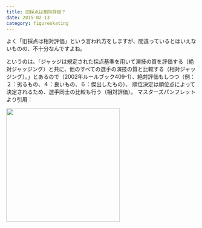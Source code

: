 ```yaml
---
title: 旧採点は相対評価？
date: 2015-02-13
category: figureskating
---
```


よく「旧採点は相対評価」という言われ方をしますが、間違っているとはいえないものの、不十分なんですよね。

というのは、「ジャッジは規定された採点基準を用いて演技の質を評価する（絶対ジャッジング）と共に、他のすべての選手の演技の質と比較する（相対ジャッジング）。」とあるので（2002年ルールブック409-1）、絶対評価もしつつ（例：２：劣るもの、４：良いもの、６：傑出したもの）、
順位決定は順位点によって決定されるため、選手同士の比較も行う（相対評価）。
マスターズパンフレットより引用：

<img src="https://pbs.twimg.com/media/B9kx_JuIcAI7qFv.jpg" width="300">


